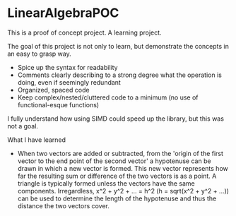 # LinearAlgebraPOC

This is a proof of concept project. A learning project.

The goal of this project is not only to learn, but demonstrate the concepts in an easy to grasp way.
- Spice up the syntax for readability
- Comments clearly describing to a strong degree what the operation is doing, even if seemingly redundant
- Organized, spaced code
- Keep complex/nested/cluttered code to a minimum (no use of functional-esque functions)

I fully understand how using SIMD could speed up the library, but this was not a goal.

What I have learned
- When two vectors are added or subtracted, from the 'origin of the first vector to the end point of the second vector' a hypotenuse can be drawn in which a new vector is formed. This new vector represents how far the resulting sum or difference of the two vectors is as a point. A triangle is typically formed unless the vectors have the same components. Irregardless, x^2 + y^2 + ... = h^2 (h = sqrt(x^2 + y^2 + ...)) can be used to determine the length of the hypotenuse and thus the distance the two vectors cover.


